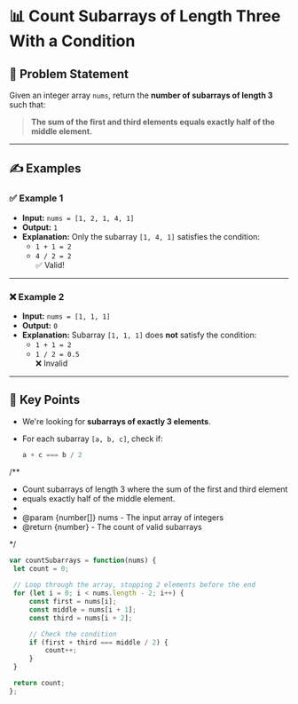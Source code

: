 # 📊 Count Subarrays of Length Three With a Condition

## 🧩 Problem Statement

Given an integer array `nums`, return the **number of subarrays of length 3** such that:

> **The sum of the first and third elements equals exactly half of the middle element.**

---

## ✍️ Examples

### ✅ Example 1

- **Input:** `nums = [1, 2, 1, 4, 1]`  
- **Output:** `1`  
- **Explanation:** Only the subarray `[1, 4, 1]` satisfies the condition:
  - `1 + 1 = 2`
  - `4 / 2 = 2`  
  ✅ Valid!

---

### ❌ Example 2

- **Input:** `nums = [1, 1, 1]`  
- **Output:** `0`  
- **Explanation:** Subarray `[1, 1, 1]` does **not** satisfy the condition:
  - `1 + 1 = 2`
  - `1 / 2 = 0.5`  
  ❌ Invalid

---

## 🧠 Key Points

- We're looking for **subarrays of exactly 3 elements**.
- For each subarray `[a, b, c]`, check if:

  ```js
  a + c === b / 2


/**
 * Count subarrays of length 3 where the sum of the first and third element
 * equals exactly half of the middle element.
 * 
 * @param {number[]} nums - The input array of integers
 * @return {number} - The count of valid subarrays

 */


   ```js
var countSubarrays = function(nums) {
    let count = 0;
    
    // Loop through the array, stopping 2 elements before the end
    for (let i = 0; i < nums.length - 2; i++) {
        const first = nums[i];
        const middle = nums[i + 1];
        const third = nums[i + 2];

        // Check the condition
        if (first + third === middle / 2) {
            count++;
        }
    }

    return count;
};
